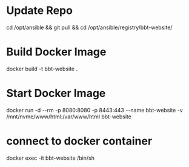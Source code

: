 # Update Repo
cd /opt/ansible && git pull && cd /opt/ansible/registry/bbt-website/

# Build Docker Image
docker build -t bbt-website .

# Start Docker Image
docker run -d --rm -p 8080:8080 -p 8443:443 --name bbt-website -v /mnt/nvme/www/html:/var/www/html bbt-website

# connect to docker container
docker exec -it bbt-website /bin/sh